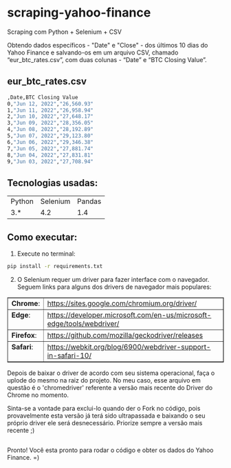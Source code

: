 # scraping-yahoo-finance

Scraping com Python + Selenium + CSV

Obtendo dados específicos - "Date" e "Close" - dos últimos 10 dias do Yahoo Finance
e salvando-os em um arquivo CSV, chamado “eur_btc_rates.csv”, com duas colunas - “Date” e “BTC Closing Value”.

## eur_btc_rates.csv
```bash
,Date,BTC Closing Value
0,"Jun 12, 2022","26,560.93"
1,"Jun 11, 2022","26,958.94"
2,"Jun 10, 2022","27,648.17"
3,"Jun 09, 2022","28,356.05"
4,"Jun 08, 2022","28,192.89"
5,"Jun 07, 2022","29,123.80"
6,"Jun 06, 2022","29,346.38"
7,"Jun 05, 2022","27,881.74"
8,"Jun 04, 2022","27,831.81"
9,"Jun 03, 2022","27,708.94"            
```

## Tecnologias usadas:
<table>
  <tr>
    <td>Python</td>
    <td>Selenium</td>
    <td>Pandas</td>
  </tr>
  <tr>
    <td>3.*</td>
    <td>4.2</td>
    <td>1.4</td>
  </tr>
</table>


## Como executar:

1) Execute no terminal:
```bash
pip install -r requirements.txt
```
2) O Selenium requer um driver para fazer interface com o navegador. Seguem links para alguns dos drivers de navegador mais populares:

<table border="1" class="docutils">
<colgroup>
<col width="16%" />
<col width="84%" />
</colgroup>
<tbody valign="top">
<tr class="row-odd"><td><strong>Chrome</strong>:</td>
<td><a class="reference external" href="https://sites.google.com/chromium.org/driver/">https://sites.google.com/chromium.org/driver/</a></td>
</tr>
<tr class="row-even"><td><strong>Edge</strong>:</td>
<td><a class="reference external" href="https://developer.microsoft.com/en-us/microsoft-edge/tools/webdriver/">https://developer.microsoft.com/en-us/microsoft-edge/tools/webdriver/</a></td>
</tr>
<tr class="row-odd"><td><strong>Firefox</strong>:</td>
<td><a class="reference external" href="https://github.com/mozilla/geckodriver/releases">https://github.com/mozilla/geckodriver/releases</a></td>
</tr>
<tr class="row-even"><td><strong>Safari</strong>:</td>
<td><a class="reference external" href="https://webkit.org/blog/6900/webdriver-support-in-safari-10/">https://webkit.org/blog/6900/webdriver-support-in-safari-10/</a></td>
</tr>
</tbody>
</table>

Depois de baixar o driver de acordo com seu sistema operacional, faça o uplode do mesmo na raiz do projeto. 
No meu caso, esse arquivo em questão é o 'chromedriver' referente a versão mais recente do Driver do Chrome no momento. 

Sinta-se a vontade para exclui-lo quando der o Fork no código, pois provavelmente esta versão já terá sido ultrapassada e baixando o seu próprio driver ele será desnecessário. Priorize sempre a versão mais recente ;)

##

Pronto! Você esta pronto para rodar o código e obter os dados do Yahoo Finance. =)
